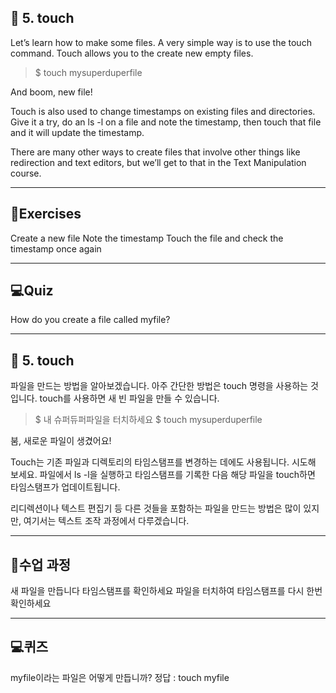 <h2 id="📌-5-touch">📌 5. touch</h2>
<p>Let’s learn how to make some files. A very simple way is to use the touch command. Touch allows you to the create new empty files.</p>
<blockquote>
<p>$ touch mysuperduperfile</p>
</blockquote>
<p>And boom, new file!</p>
<p>Touch is also used to change timestamps on existing files and directories. Give it a try, do an ls -l on a file and note the timestamp, then touch that file and it will update the timestamp.</p>
<p>There are many other ways to create files that involve other things like redirection and text editors, but we’ll get to that in the Text Manipulation course.</p>
<hr />
<h2 id="📝exercises">📝Exercises</h2>
<p>Create a new file
Note the timestamp
Touch the file and check the timestamp once again</p>
<hr />
<h2 id="💻quiz">💻Quiz</h2>
<p>How do you create a file called myfile?</p>
<hr />
<h2 id="📌-5-touch-1">📌 5. touch</h2>
<p>파일을 만드는 방법을 알아보겠습니다. 아주 간단한 방법은 touch 명령을 사용하는 것입니다. touch를 사용하면 새 빈 파일을 만들 수 있습니다.</p>
<blockquote>
<p>$ 내 슈퍼듀퍼파일을 터치하세요
$ touch mysuperduperfile</p>
</blockquote>
<p>붐, 새로운 파일이 생겼어요!</p>
<p>Touch는 기존 파일과 디렉토리의 타임스탬프를 변경하는 데에도 사용됩니다. 시도해 보세요. 파일에서 ls -l을 실행하고 타임스탬프를 기록한 다음 해당 파일을 touch하면 타임스탬프가 업데이트됩니다.</p>
<p>리디렉션이나 텍스트 편집기 등 다른 것들을 포함하는 파일을 만드는 방법은 많이 있지만, 여기서는 텍스트 조작 과정에서 다루겠습니다.</p>
<hr />
<h2 id="📝수업-과정">📝수업 과정</h2>
<p>새 파일을 만듭니다
타임스탬프를 확인하세요
파일을 터치하여 타임스탬프를 다시 한번 확인하세요
<img alt="" src="https://velog.velcdn.com/images/mi_nini/post/67914589-ffc6-4aed-9742-26370fe825c6/image.png" /></p>
<hr />
<h2 id="💻퀴즈">💻퀴즈</h2>
<p>myfile이라는 파일은 어떻게 만듭니까?
정답 : touch myfile</p>